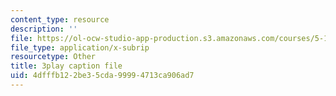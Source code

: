 ```yaml
---
content_type: resource
description: ''
file: https://ol-ocw-studio-app-production.s3.amazonaws.com/courses/5-112-principles-of-chemical-science-fall-2005/4dfffb122be35cda99994713ca906ad7_UqQRXRtvM9o.vtt
file_type: application/x-subrip
resourcetype: Other
title: 3play caption file
uid: 4dfffb12-2be3-5cda-9999-4713ca906ad7
---
```

